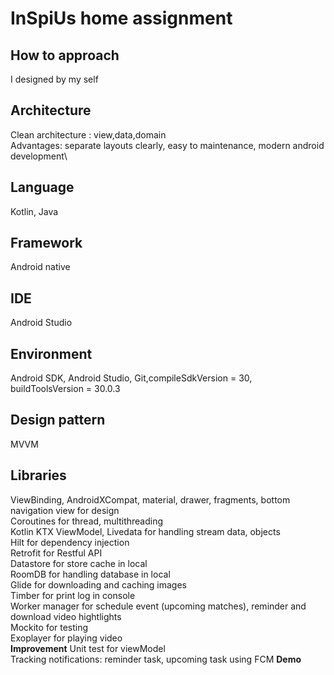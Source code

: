 # InSpiUs home assignment

## How to approach
I designed by my self
## Architecture
Clean architecture : view,data,domain\
Advantages: separate layouts clearly, easy to maintenance, modern android development\
## Language
Kotlin, Java
## Framework 
Android native
## IDE
Android Studio
## Environment
Android SDK, Android Studio, Git,compileSdkVersion = 30, buildToolsVersion = 30.0.3
## Design pattern
MVVM
## Libraries
ViewBinding, AndroidXCompat, material, drawer, fragments, bottom navigation view for design\
Coroutines for thread, multithreading\
Kotlin KTX ViewModel, Livedata for handling stream data, objects\
Hilt for dependency injection\
Retrofit for Restful API\
Datastore for store cache in local\
RoomDB for handling database in local\
Glide for downloading and caching images\
Timber for print log in console\
Worker manager for schedule event (upcoming matches), reminder and download video hightlights\
Mockito for testing\
Exoplayer for playing video\
**Improvement**
Unit test for viewModel\
Tracking notifications: reminder task, upcoming task using FCM
**Demo**
